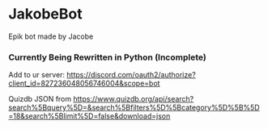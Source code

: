 # JakobeBot

Epik bot made by Jacobe

### Currently Being Rewritten in Python (Incomplete)

Add to ur server: https://discord.com/oauth2/authorize?client_id=827236048056746004&scope=bot

Quizdb JSON from https://www.quizdb.org/api/search?search%5Bquery%5D=&search%5Bfilters%5D%5Bcategory%5D%5B%5D=18&search%5Blimit%5D=false&download=json
